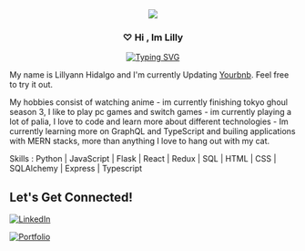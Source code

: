<div align='center'>
 <image src="https://media.tenor.com/LSDeBe2JAfoAAAAC/cat-coding.gif"  >
</div>


 <h3 align="center">
♡  Hi , Im Lilly 
</h3>

<p align="center">
<a href="https://git.io/typing-svg"><img src="https://readme-typing-svg.demolab.com?font=Press+Start+2P&duration=3000&pause=10&color=8FF7C5&center=true&width=435&lines=Software+Engineer" alt="Typing SVG" /></a>
<p>

  
 My name is Lillyann Hidalgo and I'm currently Updating [Yourbnb](https://your-bnb-5nsd.onrender.com/). Feel free to try it out.

 My hobbies consist of watching anime - im currently finishing tokyo ghoul season 3, I like to play pc games and switch games - im currently playing a lot of palia, I love to code and learn more about different technologies - Im currently learning more on GraphQL and TypeScript and builing applications with MERN stacks, more than anything I love to hang out with my cat.

Skills : Python | JavaScript | Flask | React | Redux | SQL | HTML | CSS | SQLAlchemy | Express | Typescript


## Let's Get Connected!
<a href="https://www.linkedin.com/in/lillyann-h-55684b249/" target="_blank">![LinkedIn](https://img.shields.io/badge/linkedin-%230077B5.svg?style=for-the-badge&logo=linkedin&logoColor=white)</a>


 <a href="https://lillyann-hidalgo.netlify.app/" target="_blank">![Portfolio](https://img.shields.io/badge/-Portfolio-brightgreen)</a>
